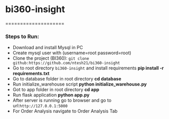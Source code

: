 # bi360-insight
====================


### Steps to Run:

- Download and install Mysql in PC
- Create mysql user with (username=root password=root)
- Clone the project (BI360): `git clone github:https://github.com/ntesh21/bi360-insight`
- Go to root directory `bi360-insight` and install requirements **pip install -r requirements.txt**
- Go to database folder in root directory **cd database**
- Run initialize_warehouse script **python initialize_warehouse.py**
- Got to app folder in root directory **cd app**
- Run flask application **python app.py**
- After server is running go to browser and go to url:`http://127.0.0.1:5000`
- For Order Analysis navigate to Order Analysis Tab


